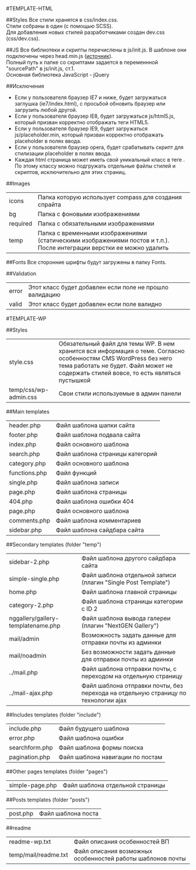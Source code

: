 #TEMPLATE-HTML

##Styles
Все стили хранятся в css/index.css.<br>
Стили собраны  в один (с помощью SCSS).<br>
Для добавления новых стилей разработчиками создан dev.css (css/dev.css).

##JS
Все библиотеки и скрипты перечислены в js/init.js. В шаблоне они подключены через head.min.js (<a href="http://headjs.com/">источник</a>).<br>
Полный путь к папке со скриптами задается в переменнной "sourcePath" в js/init.js, ст.1.<br>
    Основная библиотека JavaScript - jQuery

##Исключения
* Если у пользователя браузер IE7 и ниже, будет загружаться заглушка (ie7/index.html), с просьбой обновить браузер или загрузить любой другой.
* Если у пользователя браузер IE8, будет загружаться js/html5.js, который призван корректно отображать теги HTML5.
* Если у пользователя браузер IE9, будет загружаться js/placeholder.min, который призван корректно отображать placeholder в полях ввода.
* Если у пользователя браузер opera, будет срабатывать скрипт для стилизации placeholder в полях ввода.
* Каждая html страница может иметь свой уникальный класс в теге <html>. По этому классу можно подгружать отдельные файлы стилей и скриптов, исключительно для этих страниц.

##Images
<table>
    <tr>
        <td>icons</td>
        <td>Папка которую использует compass для создания спрайта</td>
    </tr>
    <tr>
        <td>bg</td>
        <td>Папка с фоновыми изображениями</td>
    </tr>
    <tr>
        <td>required</td>
        <td>Папка с обязательными изображениями</td>
    </tr>
    <tr>
        <td>temp</td>
        <td>Папка с временными изображениями (статическими изображениями постов и т.п.). После интеграции верстки ее можно удалить</td>
    </tr>
</table>

##Fonts
Все сторонние шрифты будут загружены в папку Fonts.

##Validation
<table>
    <tr>
        <td>error</td>
        <td>Этот класс будет добавлен если поле не прошло валидацию</td>
    </tr>
    <tr>
        <td>valid</td>
        <td>Этот класс будет добавлен если поле валидно</td>
    </tr>
</table>

#TEMPLATE-WP

##Styles
<table>
    <tr>
        <td>style.css</td>
        <td>Обязательный файл для темы WP. В нем хранится вся информация о теме. Согласно особенностям CMS WordPress без него тема работать не будет. Файл может не содержать стилей вовсе, то есть являться пустышкой</td>
    </tr>
    <tr>
        <td>temp/css/wp-admin.css</td>
        <td>Свои стили используемые в админ панели</td>
    </tr>
</table>

##Main templates
<table>
    <tr>
        <td>header.php</td>
        <td>Файл шаблона шапки сайта</td>
    </tr>
    <tr>
        <td>footer.php</td>
        <td>Файл шаблона подвала сайта</td>
    </tr>
    <tr>
        <td>index.php</td>
        <td>Файл основного шаблона</td>
    </tr>
    <tr>
        <td>search.php</td>
        <td>Файл шаблона страницы категорий</td>
    </tr>
    <tr>
        <td>category.php</td>
        <td>Файл основного шаблона</td>
    </tr>
    <tr>
        <td>functions.php</td>
        <td>Файл функций</td>
    </tr>
    <tr>
        <td>single.php</td>
        <td>Файл шаблона записи</td>
    </tr>
    <tr>
        <td>page.php</td>
        <td>Файл шаблона страницы</td>
    </tr>
    <tr>
        <td>404.php</td>
        <td>Файл шаблона ошибки 404</td>
    </tr>
    <tr>
        <td>page.php</td>
        <td>Файл основного шаблона</td>
    </tr>
    <tr>
        <td>comments.php</td>
        <td>Файл шаблона комментариев</td>
    </tr>
    <tr>
        <td>sidebar.php</td>
        <td>Файл шаблона сайдбара сайта</td>
    </tr>
</table>

##Secondary templates (folder "temp")
<table>
    <tr>
        <td>sidebar-2.php</td>
        <td>Файл шаблона другого сайдбара сайта</td>
    </tr>
    <tr>
        <td>simple-single.php</td>
        <td>Файл шаблона отдельной записи (плагин "Single Post Template")</td>
    </tr>
    <tr>
        <td>home.php</td>
        <td>Файл шаблона главной страницы</td>
    </tr>
    <tr>
        <td>category-2.php</td>
        <td>Файл шаблона страницы категории с ID 2</td>
    </tr>
    <tr>
        <td>nggallery/gallery-templatename.php</td>
        <td>Файл шаблона вывода галереи (плагин "NextGEN Gallery")</td>
    </tr>
    <tr>
        <td>mail/admin</td>
        <td>Возможность задать данные для отправки почты из админки</td>
    </tr>
    <tr>
        <td>mail/noadmin</td>
        <td>Без возможности задать данные для отправки почты из админки</td>
    </tr>
    <tr>
        <td>../mail.php</td>
        <td>Файл шаблона отправки почты, с переходом на отдельную страницу</td>
    </tr>
    <tr>
        <td>../mail-ajax.php</td>
        <td>Файл шаблона отправки почты, без перехода на отдельную страницу по технологии ajax</td>
    </tr>
</table>

##Includes templates (folder "include")
<table>
    <tr>
        <td>include.php</td>
        <td>Файл будущего шаблона</td>
    </tr>
    <tr>
        <td>error.php</td>
        <td>Файл шаблона ошибки</td>
    </tr>
    <tr>
        <td>searchform.php</td>
        <td>Файл шаблона формы поиска</td>
    </tr>
    <tr>
        <td>pagination.php</td>
        <td>Файл шаблона навигации по постам</td>
    </tr>
</table>

##Other pages templates (folder "pages")
<table>
    <tr>
        <td>simple-page.php</td>
        <td>Файл шаблона отдельной страницы</td>
    </tr>
</table>

##Posts templates (folder "posts")
<table>
    <tr>
        <td>post.php</td>
        <td>Файл шаблона поста</td>
    </tr>
</table>

##readme
<table>
    <tr>
        <td>readme-wp.txt</td>
        <td>Файл описания особенностей ВП</td>
    </tr>
    <tr>
        <td>temp/mail/readme.txt</td>
        <td>Файл описания возможных особенностей работы шаблонов почты</td>
    </tr>
</table>